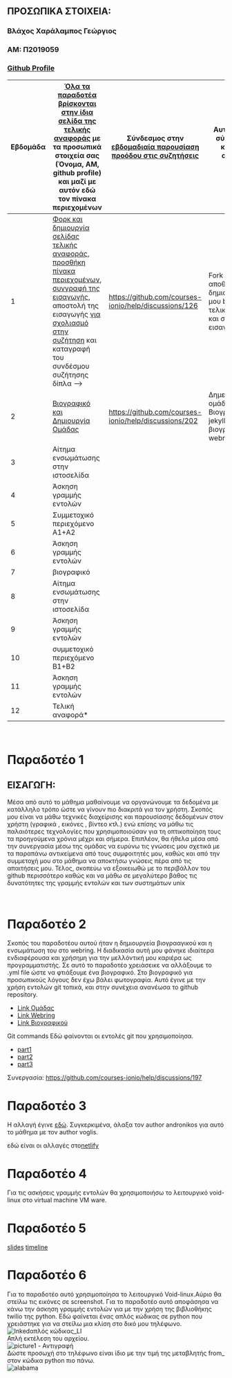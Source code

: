 ## ΠΡΟΣΩΠΙΚΑ ΣΤΟΙΧΕΙΑ:

### Βλάχος Χαράλαμπος Γεώργιος 
### ΑΜ: Π2019059
### [Github Profile](https://github.com/xar1sgeovlacp2019059)

| Εβδομάδα | [Όλα τα παραδοτέα βρίσκονται στην ίδια σελίδα της τελικής αναφοράς](https://courses-ionio.github.io/help/deliverables/) με τα προσωπικά στοιχεία σας (Όνομα, ΑΜ, github profile) και μαζί με αυτόν εδώ τον πίνακα περιεχομένων | Σύνδεσμος στην [εβδομαδιαία παρουσίαση προόδου στις συζητήσεις](https://github.com/courses-ionio/help/discussions/categories/show-and-tell) | Αυτοαξιολόγηση σύμφωνα με τα κριτήρια της αντίστοιχης άσκησης |
| --- | --- | --- | --- |
| 1 | [Φορκ και δημιουργία σελίδας τελικής αναφοράς](https://courses-ionio.github.io/help/guide/), [προσθήκη πίνακα περιεχομένων](https://raw.githubusercontent.com/courses-ionio/sw/master/README.md), [συγγραφή της εισαγωγής](https://courses-ionio.github.io/help/intro/), αποστολή της εισαγωγής [για σχολιασμό στην συζήτηση](https://github.com/courses-ionio/help/discussions/categories/show-and-tell) και καταγραφή του συνδέσμου συζήτησης δίπλα --> | https://github.com/courses-ionio/help/discussions/126 | Fork του αποθετηρίου, δημιουργία δικού μου branch και τελικής αναφοράς και συγγραφή εισαγωγής |
| 2 | [Βιογραφικό και Δημιουργία Ομάδας](#Παραδοτέο-2) | https://github.com/courses-ionio/help/discussions/202 | Δημειουργεία ομάδας,δημιουργεία Βιογραφικού με jekyll, ενσωμάτωση βιογραφικού στο webring|
| 3 | Αίτημα ενσωμάτωσης στην ιστοσελίδα | | |
| 4 | Άσκηση γραμμής εντολών | | |
| 5 | Συμμετοχικό περιεχόμενο A1+A2 | | |
| 6 | Άσκηση γραμμής εντολών | | |
| 7 | βιογραφικό | | |
| 8 | Αίτημα ενσωμάτωσης στην ιστοσελίδα | | |
| 9 | Άσκηση γραμμής εντολών | | |
| 10 | συμμετοχικό περιεχόμενο B1+B2 | | |
| 11 | Άσκηση γραμμής εντολών | | |
| 12 | Τελική αναφορά* | | |

</br>

# Παραδοτέο 1

## <a name="P"> ΕΙΣΑΓΩΓΗ:</a>
Μέσα από αυτό το μάθημα μαθαίνουμε να οργανώνουμε τα δεδομένα με κατάλληλο τρόπο ώστε να γίνουν πιο διακριτά για τον χρήστη. Σκοπός μου είναι να μάθω τεχνικές διαχείρισης και παρουσίασης δεδομένων στον χρήστη (γραφικά , εικόνες , βίντεο κτλ.) ενώ επίσης να μάθω τις παλαιότερες τεχνολογίες που χρησιμοποιούσαν για τη οπτικοποίηση τους τα προηγούμενα χρόνια μέχρι και σήμερα. Επιπλέον, θα ήθελα μέσα από την συνεργασία μέσω της ομάδας να ευρύνω τις γνώσεις μου σχετικά με τα παραπάνω αντικείμενα από τους συμφοιτητές μου, καθώς και από την συμμετοχή μου στο μάθημα να αποκτήσω γνώσεις πέρα από τις απαιτήσεις μου. Τέλος, σκοπεύω να εξοικειωθώ με το περιβάλλον του github περισσότερο καθώς και να μάθω σε μεγαλύτερο βάθος τις δυνατότητες της γραμμής εντολών και των συστημάτων unix

</br>

# Παραδοτέο 2
Σκοπός του παραδοτέου αυτού ήταν η δημιουργεία βιογρααγικού και η ενσωμάτωση του στο webring. Η διαδικασία αυτή μου φάνηκε ιδιαίτερα ενδιαφέρουσα και χρήσημη για την μελλόντική μου καριέρα ως προγραμματιστής. Σε αυτό το παραδοτέο χρειάσεικε να αλλάξουμε το .yml file ώστε να φτιάξουμε ένα βιογραφικό. Στο βιογραφικό για προσωπικούς λόγους δεν έχω βάλει φωτογραφία. Αυτό έγινε με την χρήση εντολών git τοπικά, και στην συνέχεια ανανέωσα το github repository.
* [Link Ομάδας](https://github.com/Git-s-PopTeamEpic/TeamWebring)
* [Link Webring](https://git-team-epic-webring.netlify.app/)
* [Link Βιογραφικού](https://xar1sgeovlacp2019059.github.io/online-cv/)

Git commands
Εδώ φαίνονται οι εντολές git που χρησιμοποίησα.
* [part1](https://asciinema.org/a/Jhrk8ZD77FtXYnkbc4CP4x1BV)
* [part2](https://asciinema.org/a/0o1tLzUIXkR1eYnfP4N5PCB5u)
* [part3](https://asciinema.org/a/xVZU0R6QFk5C4A1aGgzxFZC9H)

Συνεργασία:
https://github.com/courses-ionio/help/discussions/197

# Παραδοτέο 3

Η αλλαγή έγινε [εδώ](https://github.com/xar1sgeovlacp2019059/all_collections/blob/demo-branch/_courses/computer-programming.md). Συγκερκιμένα, άλαξα τον author andronikos για αυτό το μάθημα με τον author voglis.

εδώ είναι οι αλλαγές στο[netlify](https://romantic-poincare-94818b.netlify.app/courses/computer-programming/)

# Παραδοτέο 4

Για τις ασκήσεις γραμμής εντολών θα χρησιμοποιήσω το λειτουργικό void-linux στο virtual machine VM ware.

# Παραδοτέο 5

[slides](https://nervous-hypatia-c85454.netlify.app/slides/programming/)
[timeline](https://nervous-hypatia-c85454.netlify.app/timeline/programming-code/)

# Παραδοτέο 6

Για το παραδοτέο αυτό χρησιμοποίησα το λειτουργικό Void-linux.Αύριο θα στείλω τις εικόνες σε screenshot.
Για το παραδοτέο αυτό αποφάσησα να κάνω την άσκηση γραμμής εντολών για με την χρήση της βιβλιοθήκης twilio της python. Εδώ φαίνεται ένας απλός κώδικας σε python που χρειάστηκε για να στείλω μια κλίση στο δικό μου τηλέφωνο.
<br>
![Inkedαπλός κώδικας_LI](https://user-images.githubusercontent.com/72515596/160277283-6d73e24d-eca8-4f82-b258-8da0fd21c742.jpg)
<br>
Απλή εκτέλεση του αρχείου.
<br>
![picture1 - Αντιγραφή](https://user-images.githubusercontent.com/72515596/160277297-1e62cff8-72da-4739-a1fa-857003d3f9e6.png)
<br>
Δώστε προσωχή στο τηλέφωνο είναι ίδιο με την τιμή της μεταβλητής from_ στον κώδικα python πιο πάνω.
<br>
![alabama](https://user-images.githubusercontent.com/72515596/160277305-0ae48bb6-583d-446f-84fe-b742578afe98.jpg)
